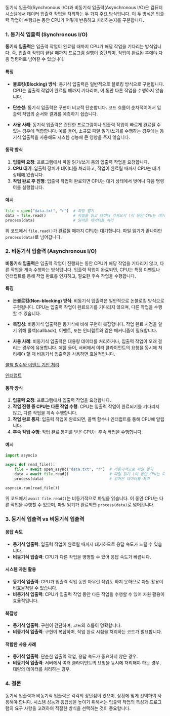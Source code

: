 동기식 입출력(Synchronous I/O)과 비동기식 입출력(Asynchronous I/O)은 컴퓨터 시스템에서 데이터 입출력 작업을 처리하는 두 가지 주요 방식입니다. 이 두 방식은 입출력 작업이 수행되는 동안 CPU가 어떻게 반응하고 처리하는지를 구분합니다.

### 1. 동기식 입출력 (Synchronous I/O)

**동기식 입출력**은 입출력 작업이 완료될 때까지 CPU가 해당 작업을 기다리는 방식입니다. 즉, 입출력 작업이 끝날 때까지 프로그램 실행이 중단되며, 작업이 완료된 후에야 다음 명령어로 넘어갈 수 있습니다.

#### 특징

- **블로킹(Blocking) 방식**: 동기식 입출력은 일반적으로 블로킹 방식으로 구현됩니다. CPU는 입출력 작업이 완료될 때까지 기다리며, 이 동안 다른 작업을 수행하지 않습니다.
  
- **단순성**: 동기식 입출력은 구현이 비교적 단순합니다. 코드 흐름이 순차적이어서 입출력 작업의 순서와 결과를 예측하기 쉽습니다.

- **사용 사례**: 동기식 입출력은 간단한 프로그램이나 입출력 작업이 빠르게 완료될 수 있는 경우에 적합합니다. 예를 들어, 소규모 파일 읽기/쓰기를 수행하는 경우에는 동기식 입출력을 사용해도 시스템 성능에 큰 영향을 주지 않습니다.

#### 동작 방식

1. **입출력 요청**: 프로그램에서 파일 읽기/쓰기 등의 입출력 작업을 요청합니다.
2. **CPU 대기**: 입출력 장치가 데이터를 처리하고, 작업이 완료될 때까지 CPU는 대기 상태에 있습니다.
3. **작업 완료 후 진행**: 입출력 작업이 완료되면 CPU는 대기 상태에서 벗어나 다음 명령어를 실행합니다.

#### 예시

```python
file = open("data.txt", "r")  # 파일 열기
data = file.read()            # 파일을 읽고 데이터 가져오기 (이 동안 CPU는 대기)
process(data)                 # 읽어온 데이터를 처리
```

위 코드에서 `file.read()`가 완료될 때까지 CPU는 대기합니다. 파일 읽기가 끝나야만 `process(data)`로 넘어갑니다.

### 2. 비동기식 입출력 (Asynchronous I/O)

**비동기식 입출력**은 입출력 작업이 진행되는 동안 CPU가 해당 작업을 기다리지 않고, 다른 작업을 계속 수행하는 방식입니다. 입출력 작업이 완료되면, CPU는 특정 이벤트나 인터럽트를 통해 작업 완료를 인지하고, 필요한 후속 작업을 수행합니다.

#### 특징

- **논블로킹(Non-blocking) 방식**: 비동기식 입출력은 일반적으로 논블로킹 방식으로 구현됩니다. CPU는 입출력 작업이 완료되기를 기다리지 않으며, 다른 작업을 수행할 수 있습니다.
  
- **복잡성**: 비동기식 입출력은 동기식에 비해 구현이 복잡합니다. 작업 완료 시점을 알기 위해 콜백(callback), 이벤트, 또는 인터럽트와 같은 메커니즘이 필요합니다.

- **사용 사례**: 비동기식 입출력은 대용량 데이터를 처리하거나, 입출력 작업이 오래 걸리는 경우에 유용합니다. 예를 들어, 서버에서 여러 클라이언트의 요청을 동시에 처리해야 할 때 비동기식 입출력을 사용하면 효율적입니다.

[콜백 함수와 이벤트 기반 처리](./참고문서/콜백함수와%20이벤트기반처리.md)

[인터럽트](./세부%20개념/인터럽트.md)

#### 동작 방식

1. **입출력 요청**: 프로그램에서 입출력 작업을 요청합니다.
2. **작업 진행 중 CPU는 다른 작업 수행**: CPU는 입출력 작업이 완료되기를 기다리지 않고, 다른 작업을 계속 수행합니다.
3. **작업 완료 통지**: 입출력 작업이 완료되면, 콜백 함수나 인터럽트를 통해 CPU에 알립니다.
4. **후속 작업 수행**: 작업 완료 통지를 받은 CPU는 후속 작업을 수행합니다.

#### 예시

```python
import asyncio

async def read_file():
    file = await open_async("data.txt", "r")  # 비동기적으로 파일 열기
    data = await file.read()                  # 파일 읽기 (이 동안 CPU는 다른 작업 수행 가능)
    process(data)                             # 읽어온 데이터를 처리

asyncio.run(read_file())
```

위 코드에서 `await file.read()`는 비동기적으로 파일을 읽습니다. 이 동안 CPU는 다른 작업을 수행할 수 있으며, 파일 읽기가 완료되면 `process(data)`로 넘어갑니다.

### 3. 동기식 입출력 vs 비동기식 입출력

#### **응답 속도**
- **동기식 입출력**: 입출력 작업이 완료될 때까지 대기하므로 응답 속도가 느릴 수 있습니다.
- **비동기식 입출력**: CPU가 다른 작업을 병행할 수 있어 응답 속도가 빠릅니다.

#### **시스템 자원 활용**
- **동기식 입출력**: CPU가 입출력 작업 동안 아무런 작업도 하지 못하므로 자원 활용이 비효율적일 수 있습니다.
- **비동기식 입출력**: CPU가 입출력 작업 동안 다른 작업을 수행할 수 있어 자원 활용이 효율적입니다.

#### **복잡성**
- **동기식 입출력**: 구현이 간단하며, 코드의 흐름이 명확합니다.
- **비동기식 입출력**: 구현이 복잡하며, 작업 완료 시점을 처리하는 코드가 필요합니다.

#### **적합한 사용 사례**
- **동기식 입출력**: 단순한 입출력 작업, 응답 속도가 중요하지 않은 경우.
- **비동기식 입출력**: 서버에서 여러 클라이언트의 요청을 동시에 처리해야 하는 경우, 대량의 데이터를 처리하는 경우.

### 4. 결론

동기식 입출력과 비동기식 입출력은 각각의 장단점이 있으며, 상황에 맞게 선택하여 사용해야 합니다. 시스템 성능과 응답성을 높이기 위해서는 입출력 작업의 특성과 프로그램의 요구 사항을 고려하여 적절한 방식을 선택하는 것이 중요합니다.
